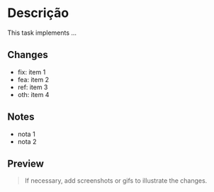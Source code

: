 # Descrição

This task implements ...

## Changes

- fix: item 1
- fea: item 2
- ref: item 3
- oth: item 4

## Notes

- nota 1
- nota 2

## Preview

> If necessary, add screenshots or gifs to illustrate the changes.

